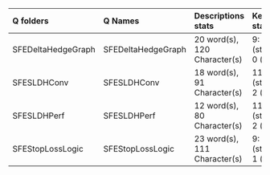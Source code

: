 |Q folders          |Q Names            |Descriptions stats           |Keywords stats            |
|:------------------|:------------------|:----------------------------|:-------------------------|
|SFEDeltaHedgeGraph |SFEDeltaHedgeGraph |20 word(s), 120 Character(s) |9: 9 (standard), 0 (new)  |
|SFESLDHConv        |SFESLDHConv        |18 word(s), 91 Character(s)  |11: 9 (standard), 2 (new) |
|SFESLDHPerf        |SFESLDHPerf        |12 word(s), 80 Character(s)  |11: 9 (standard), 2 (new) |
|SFEStopLossLogic   |SFEStopLossLogic   |23 word(s), 111 Character(s) |9: 8 (standard), 1 (new)  |
